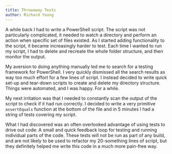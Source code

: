 ```yaml
---
title: Throwaway Tests
author: Richard Young
---
```


A while back I had to write a PowerShell script. The script was not particularly complicated, it needed
to watch a directory and perform an action when specific set of files existed. As I started adding
functionality to the script, it became increasingly harder to test. Each time I wanted to run my script,
I had to delete and recreate the whole folder structure, and then monitor the output.
<!--more-->

My aversion to doing anything manually led me to search for a testing framework for PowerShell. I
very quickly dismissed all the search results as way too much effort for a few lines of script. I instead
decided to write quick set-up and tear-down scripts to create and delete my directory structure.
Things were automated, and I was happy. For a while.

My next irritation was that I needed to constantly scan the output of the script to check if it had run
correctly. I decided to write a very primitive `assertEquals` function at the bottom of the file and in 5
minutes I had a string of tests covering my script.

What I had discovered was an often overlooked advantage of using tests to drive out code: A small
and quick feedback loop for testing and running individual parts of the code. These tests will not be
run as part of any build, and are not likely to be used to refactor my 20-something lines of script, but
they definitely helped me write this code in a much more pain-free way.
